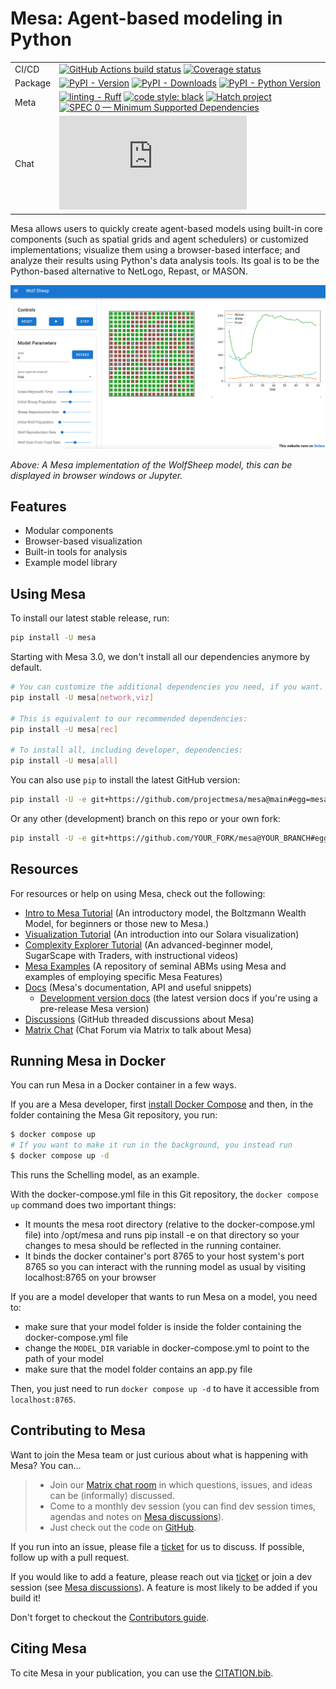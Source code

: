 # Mesa: Agent-based modeling in Python

| | |
| --- | --- |
| CI/CD | [![GitHub Actions build status](https://github.com/projectmesa/mesa/workflows/build/badge.svg)](https://github.com/projectmesa/mesa/actions) [![Coverage status](https://codecov.io/gh/projectmesa/mesa/branch/main/graph/badge.svg)](https://codecov.io/gh/projectmesa/mesa) |
| Package | [![PyPI - Version](https://img.shields.io/pypi/v/mesa.svg?logo=pypi&label=PyPI&logoColor=gold)](https://pypi.org/project/Mesa/) [![PyPI - Downloads](https://img.shields.io/pypi/dm/mesa.svg?color=blue&label=Downloads&logo=pypi&logoColor=gold)](https://pypi.org/project/Mesa/) [![PyPI - Python Version](https://img.shields.io/pypi/pyversions/mesa.svg?logo=python&label=Python&logoColor=gold)](https://pypi.org/project/Mesa/) |
| Meta | [![linting - Ruff](https://img.shields.io/endpoint?url=https://raw.githubusercontent.com/astral-sh/ruff/main/assets/badge/v2.json)](https://github.com/astral-sh/ruff) [![code style: black](https://img.shields.io/badge/code%20style-black-000000.svg)](https://github.com/psf/black) [![Hatch project](https://img.shields.io/badge/%F0%9F%A5%9A-Hatch-4051b5.svg)](https://github.com/pypa/hatch) [![SPEC 0 — Minimum Supported Dependencies](https://img.shields.io/badge/SPEC-0-green?labelColor=%23004811&color=%235CA038)](https://scientific-python.org/specs/spec-0000/) |
| Chat | [![chat](https://img.shields.io/matrix/project-mesa:matrix.org?label=chat&logo=Matrix)](https://matrix.to/#/#project-mesa:matrix.org) |

Mesa allows users to quickly create agent-based models using built-in
core components (such as spatial grids and agent schedulers) or
customized implementations; visualize them using a browser-based
interface; and analyze their results using Python's data analysis
tools. Its goal is to be the Python-based alternative to NetLogo,
Repast, or MASON.

![A screenshot of the WolfSheep Model in Mesa](https://raw.githubusercontent.com/projectmesa/mesa/main/docs/images/wolf_sheep.png)

*Above: A Mesa implementation of the WolfSheep model, this
can be displayed in browser windows or Jupyter.*

## Features

-   Modular components
-   Browser-based visualization
-   Built-in tools for analysis
-   Example model library

## Using Mesa

To install our latest stable release, run:

``` bash
pip install -U mesa
```

Starting with Mesa 3.0, we don't install all our dependencies anymore by default.
```bash
# You can customize the additional dependencies you need, if you want. Available are:
pip install -U mesa[network,viz]

# This is equivalent to our recommended dependencies:
pip install -U mesa[rec]

# To install all, including developer, dependencies:
pip install -U mesa[all]
```

You can also use `pip` to install the latest GitHub version:

``` bash
pip install -U -e git+https://github.com/projectmesa/mesa@main#egg=mesa
```

Or any other (development) branch on this repo or your own fork:

``` bash
pip install -U -e git+https://github.com/YOUR_FORK/mesa@YOUR_BRANCH#egg=mesa
```

## Resources
For resources or help on using Mesa, check out the following:

-   [Intro to Mesa Tutorial](http://mesa.readthedocs.org/en/stable/tutorials/intro_tutorial.html) (An introductory model, the Boltzmann
    Wealth Model, for beginners or those new to Mesa.)
-   [Visualization Tutorial](https://mesa.readthedocs.io/stable/tutorials/visualization_tutorial.html) (An introduction into our Solara visualization)
-   [Complexity Explorer Tutorial](https://www.complexityexplorer.org/courses/172-agent-based-models-with-python-an-introduction-to-mesa) (An advanced-beginner model,
    SugarScape with Traders, with instructional videos)
-   [Mesa Examples](https://github.com/projectmesa/mesa-examples) (A repository of seminal ABMs using Mesa and
    examples of employing specific Mesa Features)
-   [Docs](http://mesa.readthedocs.org/) (Mesa's documentation, API and useful snippets)
    -   [Development version docs](https://mesa.readthedocs.io/latest/) (the latest version docs if you're using a pre-release Mesa version)
-   [Discussions](https://github.com/projectmesa/mesa/discussions) (GitHub threaded discussions about Mesa)
-   [Matrix Chat](https://matrix.to/#/#project-mesa:matrix.org) (Chat Forum via Matrix to talk about Mesa)

## Running Mesa in Docker

You can run Mesa in a Docker container in a few ways.

If you are a Mesa developer, first [install Docker
Compose](https://docs.docker.com/compose/install/) and then, in the
folder containing the Mesa Git repository, you run:

``` bash
$ docker compose up
# If you want to make it run in the background, you instead run
$ docker compose up -d
```

This runs the Schelling model, as an example.

With the docker-compose.yml file in this Git repository, the `docker compose up` command does two important things:

-   It mounts the mesa root directory (relative to the
    docker-compose.yml file) into /opt/mesa and runs pip install -e on
    that directory so your changes to mesa should be reflected in the
    running container.
-   It binds the docker container's port 8765 to your host system's
    port 8765 so you can interact with the running model as usual by
    visiting localhost:8765 on your browser

If you are a model developer that wants to run Mesa on a model, you need
to:

-   make sure that your model folder is inside the folder containing the
    docker-compose.yml file
-   change the `MODEL_DIR` variable in docker-compose.yml to point to
    the path of your model
-   make sure that the model folder contains an app.py file

Then, you just need to run `docker compose up -d` to have it
accessible from `localhost:8765`.

## Contributing to Mesa

Want to join the Mesa team or just curious about what is happening with
Mesa? You can\...

> -   Join our [Matrix chat room](https://matrix.to/#/#project-mesa:matrix.org) in which questions, issues, and
>     ideas can be (informally) discussed.
> -   Come to a monthly dev session (you can find dev session times,
>     agendas and notes on [Mesa discussions](https://github.com/projectmesa/mesa/discussions)).
> -   Just check out the code on [GitHub](https://github.com/projectmesa/mesa/).

If you run into an issue, please file a [ticket](https://github.com/projectmesa/mesa/issues) for us to discuss. If
possible, follow up with a pull request.

If you would like to add a feature, please reach out via [ticket](https://github.com/projectmesa/mesa/issues) or
join a dev session (see [Mesa discussions](https://github.com/projectmesa/mesa/discussions)). A feature is most likely
to be added if you build it!

Don't forget to checkout the [Contributors guide](https://github.com/projectmesa/mesa/blob/main/CONTRIBUTING.md).

## Citing Mesa

To cite Mesa in your publication, you can use the [CITATION.bib](https://github.com/projectmesa/mesa/blob/main/CITATION.bib).

